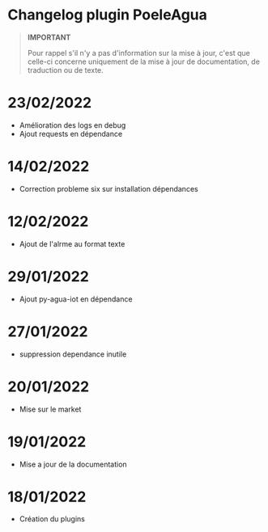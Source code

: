 
# Changelog plugin PoeleAgua

>**IMPORTANT**
>
>Pour rappel s'il n'y a pas d'information sur la mise à jour, c'est que celle-ci concerne uniquement de la mise à jour de documentation, de traduction ou de texte.

# 23/02/2022

- Amélioration des logs en debug
- Ajout requests en dépendance
 
# 14/02/2022

- Correction probleme six sur installation dépendances

# 12/02/2022

- Ajout de l'alrme au format texte

# 29/01/2022

- Ajout py-agua-iot en dépendance

# 27/01/2022

- suppression dependance inutile

# 20/01/2022

- Mise sur le market

# 19/01/2022

- Mise a jour de la documentation

# 18/01/2022

- Création du plugins
